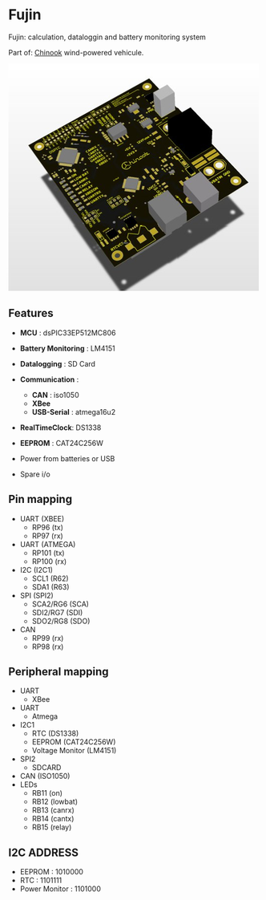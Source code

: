 Fujin
=====

Fujin: calculation, dataloggin and battery monitoring system

Part of: [Chinook](http://chinook.etsmtl.ca) wind-powered vehicule. 

![3d Board](hardware/render/3d.jpg)
  
Features
--------

- **MCU** : dsPIC33EP512MC806
- **Battery Monitoring** : LM4151
- **Datalogging** : SD Card
- **Communication** :
  - **CAN** : iso1050
  - **XBee**
  - **USB-Serial** : atmega16u2
- **RealTimeClock**: DS1338
- **EEPROM** : CAT24C256W

- Power from batteries or USB
- Spare i/o

Pin mapping
-----------

- UART (XBEE) 
  - RP96 (tx)
  - RP97 (rx)
- UART (ATMEGA)
  - RP101 (tx) 
  - RP100 (rx)
- I2C (I2C1) 
  - SCL1 (R62) 
  - SDA1 (R63)
- SPI (SPI2)
  - SCA2/RG6 (SCA)
  - SDI2/RG7 (SDI)
  - SDO2/RG8 (SDO)
- CAN
  - RP99 (rx)
  - RP98 (rx)

Peripheral mapping
------------------

- UART
  - XBee
- UART 
  - Atmega
- I2C1
  - RTC (DS1338)
  - EEPROM (CAT24C256W)
  - Voltage Monitor (LM4151)
- SPI2
  - SDCARD
- CAN (ISO1050)
- LEDs
  - RB11 (on)
  - RB12 (lowbat)
  - RB13 (canrx)
  - RB14 (cantx)
  - RB15 (relay)

I2C ADDRESS
-----------

- EEPROM        : 1010000
- RTC           : 1101111
- Power Monitor : 1101000
